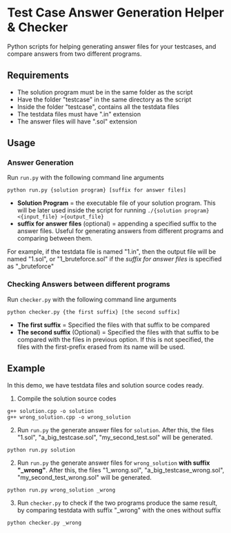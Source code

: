 # Test Case Answer Generation Helper & Checker

Python scripts for helping generating answer files for your testcases, and compare answers from two different programs.

## Requirements

- The solution program must be in the same folder as the script
- Have the folder "testcase" in the same directory as the script
- Inside the folder "testcase", contains all the testdata files
- The testdata files must have ".in" extension
- The answer files will have ".sol" extension

## Usage

### Answer Generation

Run `run.py` with the following command line arguments
```shell
python run.py {solution program} [suffix for answer files]
```
- **Solution Program** = the executable file of your solution program. This will be later used inside the script for running `./{solution program} <{input_file} >{output_file}`
- **suffix for answer files** (optional) = appending a specified suffix to the answer files. Useful for generating answers from different programs and comparing between them.

For example, if the testdata file is named "1.in", then the output file will be named "1.sol", or "1_bruteforce.sol" if the *suffix for answer files* is specified as "_bruteforce"

### Checking Answers between different programs

Run `checker.py` with the following command line arguments
```shell
python checker.py {the first suffix} [the second suffix]
```
- **The first suffix** = Specified the files with that suffix to be compared
- **The second suffix** (Optional) = Specified the files with that suffix to be compared with the files in previous option. If this is not specified, the files with the first-prefix erased from its name will be used.

## Example

In this demo, we have testdata files and solution source codes ready.
1. Compile the solution source codes
```shell
g++ solution.cpp -o solution
g++ wrong_solution.cpp -o wrong_solution
```
2. Run `run.py` the generate answer files for `solution`. After this, the files "1.sol", "a_big_testcase.sol", "my_second_test.sol" will be generated.
```shell
python run.py solution
```
2. Run `run.py` the generate answer files for `wrong_solution` **with suffix "_wrong"**. After this, the files "1_wrong.sol", "a_big_testcase_wrong.sol", "my_second_test_wrong.sol" will be generated.
```shell
python run.py wrong_solution _wrong
```
3. Run `checker.py` to check if the two programs produce the same result, by comparing testdata with suffix "_wrong" with the ones without suffix
```shell
python checker.py _wrong
```
